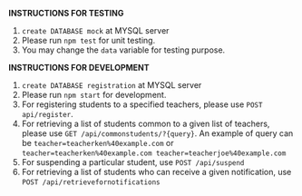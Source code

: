 **INSTRUCTIONS FOR TESTING**
1. `create DATABASE mock` at MYSQL server
2. Please run `npm test` for unit testing. 
3. You may change the `data` variable for testing purpose.

**INSTRUCTIONS FOR DEVELOPMENT**
1. `create DATABASE registration` at MYSQL server
2. Please run `npm start` for development.
3. For registering students to a specified teachers, please use `POST api/register`.
4. For retrieving a list of students common to a given list of teachers, please use 
   `GET /api/commonstudents/?{query}`. An example of query can be `teacher=teacherken%40example.com` or `teacher=teacherken%40example.com teacher=teacherjoe%40example.com`
5. For suspending a particular student, use `POST /api/suspend`
6. For retrieving a list of students who can receive a given notification, use `POST /api/retrievefornotifications`
